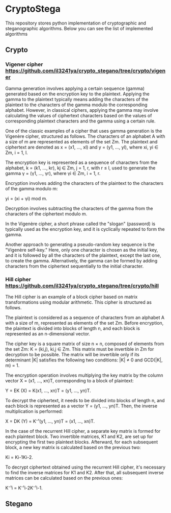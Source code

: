 # CryptoStega

This repository stores python implementation of cryptographic and steganographic algorithms. Below you can see the list of implemented algorithms

## Crypto

### Vigener cipher https://github.com/il3241ya/crypto_stegano/tree/crypto/vigener
Gamma generation involves applying a certain sequence (gamma) generated based on the encryption key to the plaintext. Applying the gamma to the plaintext typically means adding the characters of the plaintext to the characters of the gamma modulo the corresponding alphabet. However, in classical ciphers, applying the gamma may involve calculating the values of ciphertext characters based on the values of corresponding plaintext characters and the gamma using a certain rule.

One of the classic examples of a cipher that uses gamma generation is the Vigenère cipher, structured as follows. The characters of an alphabet A with a size of m are represented as elements of the set Zm. The plaintext and ciphertext are denoted as x = (x1, ..., xl) and y = (y1, ..., yl), where xi, yi ∈ Zm, i = 1, l.

The encryption key is represented as a sequence of characters from the alphabet, k = (k1, ..., kr), kj ∈ Zm, j = 1, r, with r ≤ l, used to generate the gamma γ = (γ1, ..., γr), where γi ∈ Zm, i = 1, r.

Encryption involves adding the characters of the plaintext to the characters of the gamma modulo m:

yi = (xi + γi) mod m.

Decryption involves subtracting the characters of the gamma from the characters of the ciphertext modulo m.

In the Vigenère cipher, a short phrase called the "slogan" (password) is typically used as the encryption key, and it is cyclically repeated to form the gamma.

Another approach to generating a pseudo-random key sequence is the "Vigenère self-key." Here, only one character is chosen as the initial key, and it is followed by all the characters of the plaintext, except the last one, to create the gamma. Alternatively, the gamma can be formed by adding characters from the ciphertext sequentially to the initial character.

### Hill cipher https://github.com/il3241ya/crypto_stegano/tree/crypto/hill

The Hill cipher is an example of a block cipher based on matrix transformations using modular arithmetic. This cipher is structured as follows.

The plaintext is considered as a sequence of characters from an alphabet A with a size of m, represented as elements of the set Zm. Before encryption, the plaintext is divided into blocks of length n, and each block is represented as an n-dimensional vector.

The cipher key is a square matrix of size n × n, composed of elements from the set Zm: K = (ki,j), ki,j ∈ Zm. This matrix must be invertible in Zm for decryption to be possible. The matrix will be invertible only if its determinant |K| satisfies the following two conditions: |K| ≠ 0 and GCD(|K|, m) = 1.

The encryption operation involves multiplying the key matrix by the column vector X = (x1, ..., xn)T, corresponding to a block of plaintext:

Y = EK (X) = K(x1, ..., xn)T = (y1, ..., yn)T.

To decrypt the ciphertext, it needs to be divided into blocks of length n, and each block is represented as a vector Y = (y1, ..., yn)T. Then, the inverse multiplication is performed:

X = DK (Y) = K⁻¹(y1, ..., yn)T = (x1, ..., xn)T.

In the case of the recurrent Hill cipher, a separate key matrix is formed for each plaintext block. Two invertible matrices, K1 and K2, are set up for encrypting the first two plaintext blocks. Afterward, for each subsequent block, a new key matrix is calculated based on the previous two:

Ki = Ki-1Ki-2.

To decrypt ciphertext obtained using the recurrent Hill cipher, it's necessary to find the inverse matrices for K1 and K2. After that, all subsequent inverse matrices can be calculated based on the previous ones:

K⁻¹i = K⁻¹i-2K⁻¹i-1.

## Stegano

